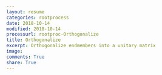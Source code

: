 ```yaml
---
layout: resume
categories: rootprocess
date: 2018-10-14
modified: 2018-10-14
processurl: rootproc-Orthogonalize
title: Orthogonalize
excerpt: Orthogonalize endmembers into a unitary matrix
image: 
comments: True
share: True
---
```

